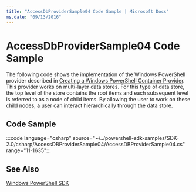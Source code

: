 ```yaml
---
title: "AccessDbProviderSample04 Code Sample | Microsoft Docs"
ms.date: "09/13/2016"
---
```

# AccessDbProviderSample04 Code Sample

The following code shows the implementation of the Windows PowerShell provider described in
[Creating a Windows PowerShell Container Provider](./creating-a-windows-powershell-container-provider.md).
This provider works on multi-layer data stores. For this type of data store, the top level of the
store contains the root items and each subsequent level is referred to as a node of child items. By
allowing the user to work on these child nodes, a user can interact hierarchically through the data
store.

## Code Sample

:::code language="csharp" source="~/../powershell-sdk-samples/SDK-2.0/csharp/AccessDBProviderSample04/AccessDBProviderSample04.cs" range="11-1635":::

## See Also

[Windows PowerShell SDK](../windows-powershell-reference.md)
